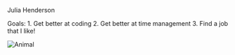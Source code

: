 
Julia Henderson 

Goals:  1.  Get better at coding
        2.  Get better at time management
        3.  Find a job that I like!

![Animal](https://thumbs.dreamstime.com/z/yoga-dog-sitting-relaxed-happy-face-32646098.jpg)



 

